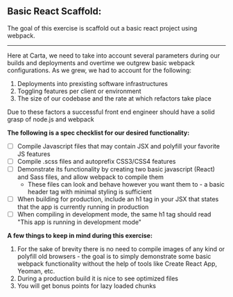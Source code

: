 ## Basic React Scaffold:
The goal of this exercise is scaffold out a basic react project using webpack.
___

Here at Carta, we need to take into account several parameters during our builds and deployments and overtime we outgrew basic webpack configurations. As we grew, we had to account for the following:

1. Deployments into prexisting software infrastructures
2. Toggling features per client or environment
3. The size of our codebase and the rate at which refactors take place

Due to these factors a successful front end engineer should have a solid grasp of node.js and webpack

**The following is a spec checklist for our desired functionality:**
- [ ] Compile Javascript files that may contain JSX and polyfill your favorite JS features
- [ ] Compile .scss files and autoprefix CSS3/CSS4 features
- [ ] Demonstrate its functionality by creating two basic javascript (React) and Sass files, and allow webpack to compile them
  - These files can look and behave however you want them to - a basic header tag with minimal styling is sufficient
- [ ] When building for production, include an h1 tag in your JSX that states that the app is currently running in production
- [ ] When compiling in development mode, the same h1 tag should read "This app is running in development mode"

**A few things to keep in mind during this exercise:**

1. For the sake of brevity there is no need to compile images of any kind or polyfill old browsers - the goal is to simply demonstrate some basic webpack functionality without the help of tools like Create React App, Yeoman, etc.
2. During a production build it is nice to see optimized files
3. You will get bonus points for lazy loaded chunks
